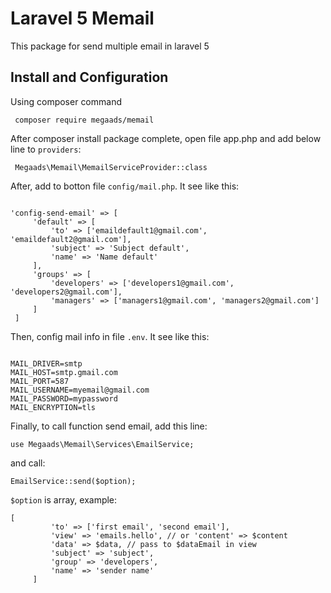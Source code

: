 # Laravel 5 Memail
   This package for send multiple email in laravel 5
## Install and Configuration
   Using composer command
   ```
    composer require megaads/memail
```
   After composer install package complete, open file app.php and add below line to `providers`: 
   ```
    Megaads\Memail\MemailServiceProvider::class
   ```
   After, add to botton file ``config/mail.php``. It see like this: 
   
   ```
  
'config-send-email' => [
        'default' => [
            'to' => ['emaildefault1@gmail.com', 'emaildefault2@gmail.com'],
            'subject' => 'Subject default',
            'name' => 'Name default'
        ],
        'groups' => [
            'developers' => ['developers1@gmail.com', 'developers2@gmail.com'],
            'managers' => ['managers1@gmail.com', 'managers2@gmail.com']
        ]
    ]
  
```

Then, config mail info in file ``.env``. It see like this: 
   
   ```
  
MAIL_DRIVER=smtp
MAIL_HOST=smtp.gmail.com
MAIL_PORT=587
MAIL_USERNAME=myemail@gmail.com
MAIL_PASSWORD=mypassword
MAIL_ENCRYPTION=tls
  
```
  
   Finally, to call function send email, add this line: 
   ```
   use Megaads\Memail\Services\EmailService;
   ```
   and call:
   ```
   EmailService::send($option);
   ```
   
   ``$option`` is array, example: 
   ```
   [
            'to' => ['first email', 'second email'],
            'view' => 'emails.hello', // or 'content' => $content
            'data' => $data, // pass to $dataEmail in view
            'subject' => 'subject',
            'group' => 'developers',
            'name' => 'sender name'
        ]
   ```
   
